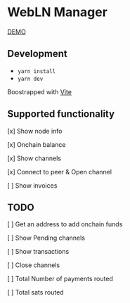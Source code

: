 # WebLN Manager

[DEMO](https://rolznz.github.io/weblnman/)

## Development

- `yarn install`
- `yarn dev`

Boostrapped with [Vite](https://vitejs.dev/guide/)

## Supported functionality

[x] Show node info

[x] Onchain balance

[x] Show channels

[x] Connect to peer & Open channel

[ ] Show invoices

## TODO

[ ] Get an address to add onchain funds

[ ] Show Pending channels

[ ] Show transactions

[ ] Close channels

[ ] Total Number of payments routed

[ ] Total sats routed
